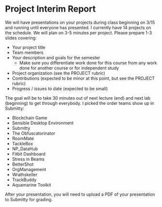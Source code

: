 # Project Interim Report

We will have presentations on your projects during class beginning on 3/15 and running until everyone has presented. I currently have 14 projects on the schedule. We will plan on 3-5 minutes per project. Please prepare 1-3 slides covering:

* Your project title
* Team members
* Your description and goals for the semester
    * Make sure you differentiate work done for this course from any work done for another course or for independent study
* Project organization (see the PROJECT rubric)
* Contributions (expected to be minor at this point, but see the PROJECT rubric)
* Progress / issues to date (expected to be small)

The goal will be to take 30 minutes out of next lecture (end) and next lab (beginning) to get through everybody. I picked the order teams show up in Submitty:

 * Blockchain Game
 *	Sensible Desktop Environment
 *	Submitty
 *	The Obfuscatorinator
 *	RoomMate 
 *	TackleBox	
 * 	NP_DataHub
 *	Fitbit Dashboard
 * Stress in Beams
 *	BetterShot 
 *	OrgManagement
 *	Wrathskeller
 * TrackBuddy
 * Aquamarine Toolkit

After your presentation, you will need to upload a PDF of your presentation to Submitty for grading.



 
